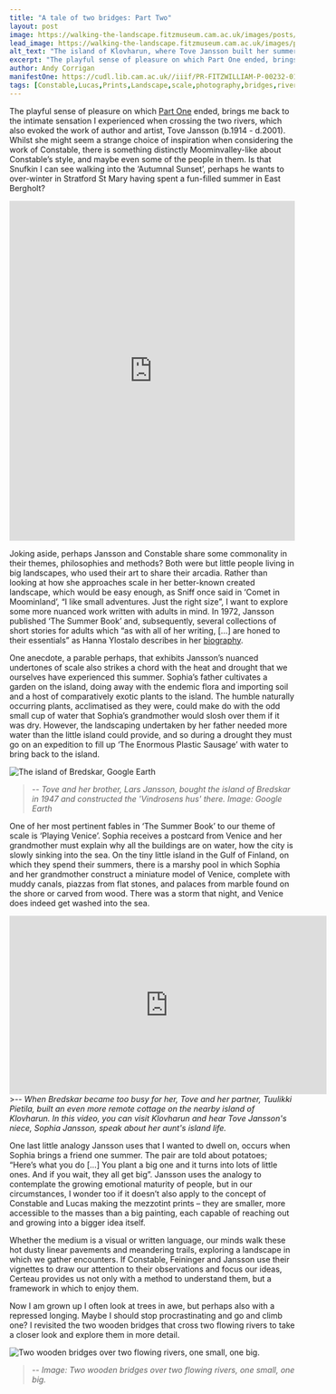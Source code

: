 ```yaml
---
title: "A tale of two bridges: Part Two"
layout: post
image: https://walking-the-landscape.fitzmuseum.cam.ac.uk/images/posts/Klovharun_crop-preview.jpg
lead_image: https://walking-the-landscape.fitzmuseum.cam.ac.uk/images/posts/Klovharun_crop.jpg
alt_text: "The island of Klovharun, where Tove Jansson built her summer home"
excerpt: "The playful sense of pleasure on which Part One ended, brings me back to the intimate sensation I experienced when crossing the two rivers..."
author: Andy Corrigan
manifestOne: https://cudl.lib.cam.ac.uk//iiif/PR-FITZWILLIAM-P-00232-01954-00001-C.json
tags: [Constable,Lucas,Prints,Landscape,scale,photography,bridges,rivers]
---
```


The playful sense of pleasure on which [Part One]({{site.url}}/blog/2bridges-pt1/) ended, brings me back to the intimate sensation I experienced when crossing the two rivers, which also evoked the work of author and artist, Tove Jansson (b.1914 - d.2001). Whilst she might seem a strange choice of inspiration when considering the work of Constable, there is something distinctly Moominvalley-like about Constable’s style, and maybe even some of the people in them. Is that Snufkin I can see walking into the ‘Autumnal Sunset’, perhaps he wants to over-winter in Stratford St Mary having spent a fun-filled summer in East Bergholt?

<iframe src="https://fitzmuseum.cam.ac.uk/uv.html#?manifest={{ page.manifestOne }}&c=0&m=0&cv=0&config=&locales=en-GB:English (GB),cy-GB:Cymraeg,fr-FR:Français (FR),pl-PL:Polski,sv-SE:Svenska&r=0" width="100%" height="600" allowfullscreen frameborder="0"></iframe>

Joking aside, perhaps Jansson and Constable share some commonality in their themes, philosophies and methods? Both were but little people living in big landscapes, who used their art to share their arcadia. Rather than looking at how she approaches scale in her better-known created landscape, which would be easy enough, as Sniff once said in ‘Comet in Moominland’, “I like small adventures. Just the right size”, I want to explore some more nuanced work written with adults in mind. In 1972, Jansson published ‘The Summer Book’ and, subsequently, several collections of short stories for adults which “as with all of her writing, […] are honed to their essentials” as Hanna Ylostalo describes in her [biography](https://tovejansson.com/tovepedia/).

One anecdote, a parable perhaps, that exhibits Jansson’s nuanced undertones of scale also strikes a chord with the heat and drought that we ourselves have experienced this summer. Sophia’s father cultivates a garden on the island, doing away with the endemic flora and importing soil and a host of comparatively exotic plants to the island. The humble naturally occurring plants, acclimatised as they were, could make do with the odd small cup of water that Sophia’s grandmother would slosh over them if it was dry. However, the landscaping undertaken by her father needed more water than the little island could provide, and so during a drought they must go on an expedition to fill up ‘The Enormous Plastic Sausage’ with water to bring back to the island. 

![The island of Bredskar, Google Earth]({{site.url}}/images/posts/Bredskar.jpg)
>-- <cite>Tove and her brother, Lars Jansson, bought the island of Bredskar in 1947 and constructed the 'Vindrosens hus' there. Image: Google Earth</cite>

One of her most pertinent fables in ‘The Summer Book’ to our theme of scale is ‘Playing Venice’. Sophia receives a postcard from Venice and her grandmother must explain why all the buildings are on water, how the city is slowly sinking into the sea. On the tiny little island in the Gulf of Finland, on which they spend their summers, there is a marshy pool in which Sophia and her grandmother construct a miniature model of Venice, complete with muddy canals, piazzas from flat stones, and palaces from marble found on the shore or carved from wood. There was a storm that night, and Venice does indeed get washed into the sea.

<iframe width="560" height="315" src="https://www.youtube.com/embed/bl8uwLKtMPM" title="YouTube video player" frameborder="0" allow="accelerometer; autoplay; clipboard-write; encrypted-media; gyroscope; picture-in-picture" allowfullscreen></iframe>
>-- <cite>When Bredskar became too busy for her, Tove and her partner, Tuulikki Pietila, built an even more remote cottage on the nearby island of Klovharun. In this video, you can visit Klovharun and hear Tove Jansson's niece, Sophia Jansson, speak about her aunt's island life.</cite>

One last little analogy Jansson uses that I wanted to dwell on, occurs when Sophia brings a friend one summer. The pair are told about potatoes; “Here’s what you do […] You plant a big one and it turns into lots of little ones. And if you wait, they all get big”. Jansson uses the analogy to contemplate the growing emotional maturity of people, but in our circumstances, I wonder too if it doesn’t also apply to the concept of Constable and Lucas making the mezzotint prints – they are smaller, more accessible to the masses than a big painting, each capable of reaching out and growing into a bigger idea itself. 

Whether the medium is a visual or written language, our minds walk these hot dusty linear pavements and meandering trails, exploring a landscape in which we gather encounters. If Constable, Feininger and Jansson use their vignettes to draw our attention to their observations and focus our ideas, Certeau provides us not only with a method to understand them, but a framework in which to enjoy them.

Now I am grown up I often look at trees in awe, but perhaps also with a repressed longing. Maybe I should stop procrastinating and go and climb one? I revisited the two wooden bridges that cross two flowing rivers to take a closer look and explore them in more detail.

![Two wooden bridges over two flowing rivers, one small, one big.]({{site.url}}/images/posts/2Bridges.jpg)
>-- <cite>Image: Two wooden bridges over two flowing rivers, one small, one big.</cite>
